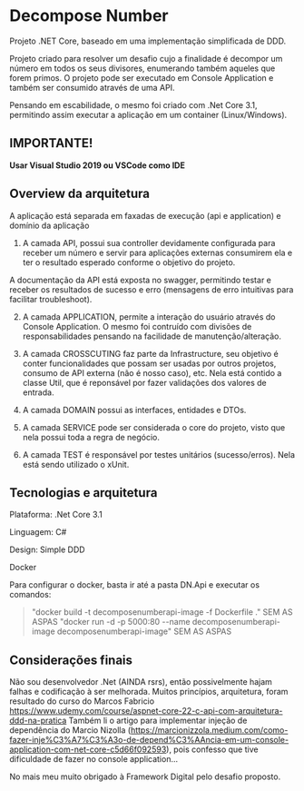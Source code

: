 # Decompose Number


Projeto .NET Core, baseado em uma implementação simplificada de DDD.


Projeto criado para resolver um desafio cujo a finalidade é decompor um número em todos os seus divisores, enumerando também aqueles que forem primos.
O projeto pode ser executado em Console Application e também ser consumido através de uma API.

Pensando em escabilidade, o mesmo foi criado com .Net Core 3.1, permitindo assim executar a aplicação em um container (Linux/Windows).

## IMPORTANTE!
**Usar Visual Studio 2019 ou VSCode como IDE**

## Overview da arquitetura 
A aplicação está separada em faxadas de execução (api e application) e domínio da aplicação

1) A camada API, possui sua controller devidamente configurada para receber um número e servir para aplicações externas consumirem ela e ter o resultado esperado conforme o objetivo do projeto.

A documentação da API está exposta no swagger, permitindo testar e receber os resultados de sucesso e erro (mensagens de erro intuitivas para facilitar troubleshoot).

2) A camada APPLICATION, permite a interação do usuário através do Console Application. O mesmo foi contruído com divisões de responsabilidades pensando na facilidade de manutenção/alteração.

3) A camada CROSSCUTING faz parte da Infrastructure, seu objetivo é conter funcionalidades que possam ser usadas por outros projetos, consumo de API externa (não é nosso caso), etc. Nela está contido a classe Util, que é reponsável por fazer validações dos valores de entrada.

4) A camada DOMAIN possui as interfaces, entidades e DTOs.

5) A camada SERVICE pode ser considerada o core do projeto, visto que nela possui toda a regra de negócio. 

6) A camada TEST é responsável por testes unitários (sucesso/erros). Nela está sendo utilizado o xUnit.

## Tecnologias e arquitetura
Plataforma: .Net Core 3.1

Linguagem: C# 

Design: Simple DDD

Docker

Para configurar o docker, basta ir até a pasta DN.Api e executar os comandos:
> "docker build -t decomposenumberapi-image -f Dockerfile ." SEM AS ASPAS
> "docker run -d -p 5000:80 --name decomposenumberapi-image decomposenumberapi-image" SEM AS ASPAS

## Considerações finais

Não sou desenvolvedor .Net (AINDA rsrs), então possivelmente hajam falhas e codificação à ser melhorada.
Muitos princípios, arquitetura, foram resultado do curso do Marcos Fabricio https://www.udemy.com/course/aspnet-core-22-c-api-com-arquitetura-ddd-na-pratica
Também li o artigo para implementar injeção de dependência do Marcio Nizolla (https://marcionizzola.medium.com/como-fazer-inje%C3%A7%C3%A3o-de-depend%C3%AAncia-em-um-console-application-com-net-core-c5d66f092593), pois confesso que tive dificuldade de fazer no console application...

No mais meu muito obrigado à Framework Digital pelo desafio proposto.

